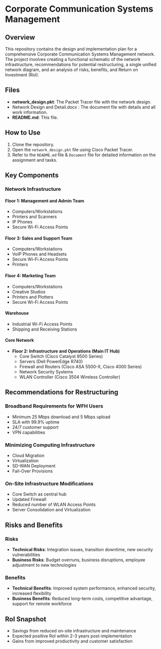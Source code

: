 # Corporate Communication Systems Management

## Overview
This repository contains the design and implementation plan for a comprehensive Corporate Communication Systems Management network. The project involves creating a functional schematic of the network infrastructure, recommendations for potential restructuring, a single unified network diagram, and an analysis of risks, benefits, and Return on Investment (RoI).

## Files
- **network_design.pkt**: The Packet Tracer file with the network design.
- Network Design and Detail.docx : The document file with details and all work information.
- **README.md**: This file.

## How to Use
1. Clone the repository.
2. Open the `network_design.pkt` file using Cisco Packet Tracer.
3. Refer to the `README.md` file & `Document` file for detailed information on the assignment and tasks.

## Key Components

### Network Infrastructure

#### Floor 1: Management and Admin Team
- Computers/Workstations
- Printers and Scanners
- IP Phones
- Secure Wi-Fi Access Points

#### Floor 3: Sales and Support Team
- Computers/Workstations
- VoIP Phones and Headsets
- Secure Wi-Fi Access Points
- Printers

#### Floor 4: Marketing Team
- Computers/Workstations
- Creative Studios
- Printers and Plotters
- Secure Wi-Fi Access Points

#### Warehouse
- Industrial Wi-Fi Access Points
- Shipping and Receiving Stations

#### Core Network
- **Floor 2: Infrastructure and Operations (Main IT Hub)**
  - Core Switch (Cisco Catalyst 9500 Series)
  - Servers (Dell PowerEdge R740)
  - Firewall and Routers (Cisco ASA 5500-X, Cisco 4000 Series)
  - Network Security Systems
  - WLAN Controller (Cisco 3504 Wireless Controller)

## Recommendations for Restructuring

### Broadband Requirements for WFH Users
- Minimum 25 Mbps download and 5 Mbps upload
- SLA with 99.9% uptime
- 24/7 customer support
- VPN capabilities

### Minimizing Computing Infrastructure
- Cloud Migration
- Virtualization
- SD-WAN Deployment
- Fail-Over Provisions

### On-Site Infrastructure Modifications
- Core Switch as central hub
- Updated Firewall
- Reduced number of WLAN Access Points
- Server Consolidation and Virtualization

## Risks and Benefits

### Risks
- **Technical Risks**: Integration issues, transition downtime, new security vulnerabilities
- **Business Risks**: Budget overruns, business disruptions, employee adjustment to new technologies

### Benefits
- **Technical Benefits**: Improved system performance, enhanced security, increased flexibility
- **Business Benefits**: Reduced long-term costs, competitive advantage, support for remote workforce

## RoI Snapshot
- Savings from reduced on-site infrastructure and maintenance
- Expected positive RoI within 2-3 years post-implementation
- Gains from improved productivity and customer satisfaction
